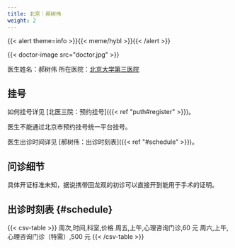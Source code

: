 ```yaml
---
title: 北京｜郝树伟
weight: 2
---
```


{{< alert theme=info >}}{{< meme/hybl >}}{{< /alert >}}

{{< doctor-image src="doctor.jpg" >}}

<!-- 缺乏细节曝光，不宜标记 tag -->

医生姓名：郝树伟
所在医院：[北京大学第三医院](https://amap.com/place/B000A7CGSS)

## 挂号

如何挂号详见 [北医三院：预约挂号]({{< ref "puth#register" >}})。

医生不能通过北京市预约挂号统一平台挂号。

医生出诊时间详见 [郝树伟：出诊时刻表]({{< ref "#schedule" >}})。

## 问诊细节

具体开证标准未知，据说携带回龙观的初诊可以直接开到能用于手术的证明。

## 出诊时刻表 {#schedule}

{{< csv-table >}}
周次,时间,科室,价格
周五,上午,心理咨询门诊,60 元
周六,上午,心理咨询门诊（特需）,500 元
{{< /csv-table >}}
